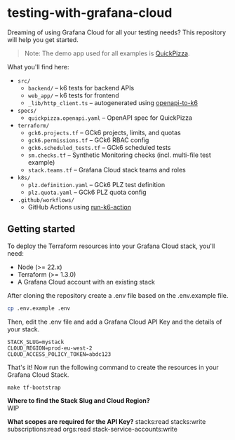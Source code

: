 # testing-with-grafana-cloud

Dreaming of using Grafana Cloud for all your testing needs? This repository will help you get started.

> Note: The demo app used for all examples is [QuickPizza](https://quickpizza.grafana.com/).

What you'll find here:
- `src/`
  - `backend/` – k6 tests for backend APIs
  - `web_app/` – k6 tests for frontend
  - `_lib/http_client.ts` – autogenerated using [openapi-to-k6](https://github.com/grafana/openapi-to-k6)
- `specs/`
  - `quickpizza.openapi.yaml` – OpenAPI spec for QuickPizza
- `terraform/`
  - `gck6.projects.tf` – GCk6 projects, limits, and quotas
  - `gck6.permissions.tf` – GCk6 RBAC config
  - `gck6.scheduled_tests.tf` – GCk6 scheduled tests
  - `sm.checks.tf` – Synthetic Monitoring checks (incl. multi-file test example)
  - `stack.teams.tf` – Grafana Cloud stack teams and roles
- `k8s/`
  - `plz.definition.yaml` – GCk6 PLZ test definition
  - `plz.quota.yaml` – GCk6 PLZ quota config
- `.github/workflows/`
  - GitHub Actions using [run-k6-action](https://github.com/grafana/run-k6-action)

## Getting started

To deploy the Terraform resources into your Grafana Cloud stack, you'll need:

- Node (>= 22.x)
- Terraform (>= 1.3.0)
- A Grafana Cloud account with an existing stack

After cloning the repository create a .env file based on the .env.example file.

```bash
cp .env.example .env
```

Then, edit the .env file and add a Grafana Cloud API Key and the details of your stack.
```
STACK_SLUG=mystack
CLOUD_REGION=prod-eu-west-2
CLOUD_ACCESS_POLICY_TOKEN=abdc123
```

That's it! Now run the following command to create the resources in your Grafana Cloud Stack.

```
make tf-bootstrap
```

**Where to find the Stack Slug and Cloud Region?**   
WIP

**What scopes are required for the API Key?** 
stacks:read 
stacks:write 
subscriptions:read 
orgs:read 
stack-service-accounts:write 	
